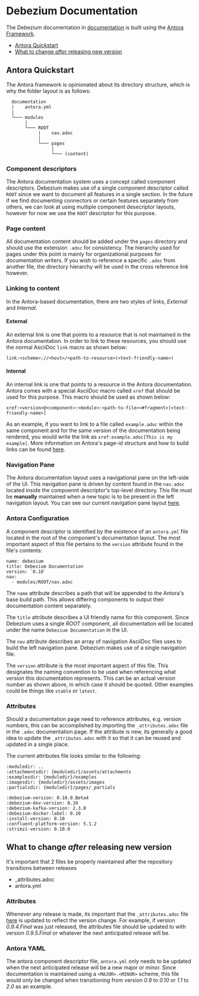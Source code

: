 # Debezium Documentation

The Debezium documentation in [documentation](https://github.com/debezium/debezium/tree/master/documentation) is built using the [Antora Framework](https://www.antora.org).

* [Antora Quickstart](#quick-start)
* [What to change _after_ releasing new version](#release)

<div id='quick-start'></div>

## Antora Quickstart

The Antora framework is opinionated about its directory structure, which is why the folder layout is as follows:

```
  documentation
  |    antora.yml
  |
  └─── modules
       |
       └─── ROOT
            |    nav.adoc
            |
            └─── pages
                 |
                 └─── (content)  
```
    
### Component descriptors

The Antora documentation system uses a concept called component descriptors.  Debezium makes use of a single component descriptor called `ROOT` since we want to document all features in a single section.  In the future if we find documenting connectors or certain features separately from others, we can look at using multiple component desecriptor layouts, however for now we use the `ROOT` descriptor for this purpose.

### Page content

All documentation content should be added under the `pages` directory and should use the extension `.adoc` for consistency.  The hierarchy used for pages under this point is mainly for organizational purposes for documentation writers.  If you wish to reference a specific `.adoc` from another file, the directory hierarchy will be used in the cross reference link however.

### Linking to content

In the Antora-based documentation, there are two styles of links, _External_ and _Internal_.

#### External

An external link is one that points to a resource that is not maintained in the Antora documentation.  In order to link to these resources, you should use the normal AsciiDoc `link` macro as shown below:

```
link:<scheme>://<host>/<path-to-resource>(<text-friendly-name>)
```

#### Internal

An internal link is one that points to a resource _in_ the Antora documentation.  Antora comes with a special AsciiDoc macro called `xref` that should be used for this purpose.  This macro should be used as shown below:

```
xref:<version>@<component>:<module>:<path-to-file><#fragment>[<text-friendly-name>]
```

As an example, if you want to link to a file called `example.adoc` within the same component and for the same version of the documentation being rendered, you would write the link as `xref:example.adoc[This is my example]`.  More information on Antora's page-id structure and how to build links can be found [here](https://docs.antora.org/antora/2.1/page/page-id/#how-is-a-page-referenced-with-its-id).

### Navigation Pane

The Antora documentation layout uses a navigational pane on the left-side of the UI.  This navigation pane is driven by content found in the `nav.adoc` located inside the compoennt descriptor's top-level directory.  This file must be **manually** maintained when a new topic is to be present in the left navigation layout.  You can see our current navigation pane layout [here](https://wwww.github.com/debezium/tree/master/documentation/modules/ROOT/nav.adoc).

### Antora Configuration

A component descriptor is identified by the existence of an `antora.yml` file located in the root of the component's documentation layout.  The most important aspect of this file pertains to the `version` attribute found in the file's contents:

```
name: debezium
title: Debezium Documentation
version: `0.10`
nav:
  - modules/ROOT/nav.adoc
```

The `name` attribute describes a path that will be appended to the Antora's base build path.  This allows differing components to output their documentation content separately.

The `title` attribute describes a UI friendly name for this component.  Since Debezium uses a single _ROOT_ component, all documentation will be located under the name `Debezium Documentation` in the UI.

The `nav` attribute describes an array of navigation AsciiDoc files uses to build the left navigation pane.  Debezium makes use of a single navigation file.

The `version` attribute is the most important aspect of this file.  This designates the naming convention to be used when referencing what _version_ this documentation represents.  This can be an actual version number as shown above, in which case it should be quoted.  Other examples could be things like `stable` or `latest`.

### Attributes

Should a documentation page need to reference attributes, e.g. version numbers, this can be accomplished by importing the `_attributes.adoc` file in the `.adoc` documentation page.  If the attribute is new, its generally a good idea to update the `_attributes.adoc` with it so that it can be reused and updated in a single place.

The current attributes file looks similar to the following:
```
:moduledir: ..
:attachmentsdir: {moduledir}/assets/attachments
:examplesdir: {moduledir}/examples
:imagesdir: {moduledir}/assets/images
:partialsdir: {moduledir}/pages/_partials

:debezium-version: 0.10.0.Beta4
:debezium-dev-version: 0.10
:debezium-kafka-version: 2.3.0
:debezium-docker-label: 0.10
:install-version: 0.10
:confluent-platform-version: 5.1.2
:strimzi-version: 0.10.0

```

<div id='release'></div>

## What to change _after_ releasing new version

It's important that 2 files be properly maintained after the repository transitions between releases

* _attributes.adoc
* antora.yml

### Attributes

Whenever any release is made, its important that the `_attributes.adoc` file [here](https://www.github.com/debezium/tree/master/documentation/modules/ROOT/pages/_attributes.adoc) is updated to reflect the version change.  For example, if version _0.9.4.Final_ was just released, the attributes file should be updated to with version _0.9.5.Final_ or whatever the next anticipated release will be.

### Antora YAML

The antora component descriptor file, `antora.yml` only needs to be updated when the next anticipated release will be a new major or minor.  Since documentation is maintained using a `<MAJOR>.<MINOR>` scheme, this file would only be changed when transitioning from version _0.9_ to _0.10_ or _1.1_ to _2.0_ as an example.
